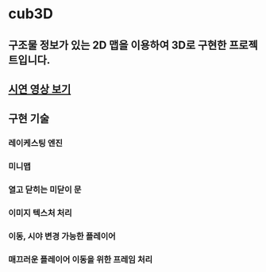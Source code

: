 # cub3D

## 구조물 정보가 있는 2D 맵을 이용하여 3D로 구현한 프로젝트입니다.

## [시연 영상 보기]([https://www.youtube.com/watch?v=영상_고유_ID](https://youtu.be/vsXJ1L_6Opo))

## 구현 기술

### 레이케스팅 엔진
### 미니맵
### 열고 닫히는 미닫이 문
### 이미지 텍스처 처리
### 이동, 시야 변경 가능한 플레이어
### 매끄러운 플레이어 이동을 위한 프레임 처리


